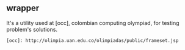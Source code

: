 wrapper
-------

It's a utility used at [occ], colombian computing olympiad, for testing problem's solutions.

    [occ]: http://olimpia.uan.edu.co/olimpiadas/public/frameset.jsp
